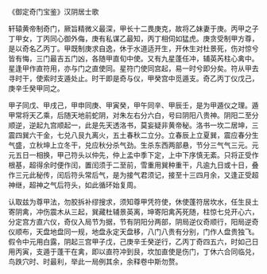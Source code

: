《御定奇门宝鉴》汉阴居士歌

 轩辕黄帝制奇门，厥旨精微义最深，甲长十二畏庚克，故将乙妹妻于庚。丙甲之子丁甲女，丁丙同心御外侮，庚有私谋乙最知，丙丁相伺如猛虎。庚贪受制甲方尊，是以奇名乙丙丁。甲既制庚求自逸，休于水道适开生，开休生对杜景死，伤对惊兮皆有悔，三门最吉五门凶，各随甲直旬中使。又有九星蓬任冲，辅英芮柱心禽中。星逢甲作直符用，亦与门之直使同。星符门使同宫起，易一时兮即分矣。符从甲去寻时干，使索时支遁处止。时干即是奇与仪，甲癸宫中觅遁支。奇乙丙丁仪戊己，庚辛壬癸甲同之。

甲子同戊、甲戌己，甲申同庚、甲寅癸，甲午同辛、甲辰壬，是为甲遁仪之理。遁甲常将天乙乘，后随天地前蛇阴，对朱左右分六白，号曰阴阳八贵神。阴阳二至分顺逆，逆起九宫顺起一，此是先天透洛书，莫妄疑非黄帝秘。洛书一坎二居坤，三震四巽六干金，七兑八艮九离火，五土春秋二立分。立春辰上立夏巽，震应春分生气盛，立秋坤上立冬干，兑应秋分杀气劲。生杀东西两部悬，节分三气气三元。元元五日一相换，甲己符头以仲先，仲上孟中季下定，上中下序慎无紊。只将正受作根基，超得余时便作闰，置闰须于二至前，雪重用巽种重干，凡逾九日或十日，叠作三元此秘传，闰后符头常后气，是为接气君须记，接至十三四月余，又逢正受超神继，超神之气后符头，如此循环始复周。

认取兹为尊甲法，勿胶拆补缪搜求，须知尊甲凭符使，休使蓬符居坎水，任生艮土寄阴禽，冲伤震木从三起，巽藏杜辅景英离，坤寄阳禽芮死随，柱惊七兑开心六，分定宫方直六仪，奇仪入局节为据，节有阴阳分两部，阴局逆仪奇顺行，阳局逆奇仪顺布，天盘地盘同一规，地盘永定天盘移，八门八贵有分别，门作人盘贵独飞。假令中元用白露，阴起三宫甲子戊，己庚辛壬癸逆行，乙丙丁奇四五六，时如己日用丙寅，支遁于蓬干在禽，即以直符冲到艮，坎加直使是伤门，丁休六合同临兑，鸟跌穴时、时最利，举此一局例其余，余释卷中斯勿赘。

